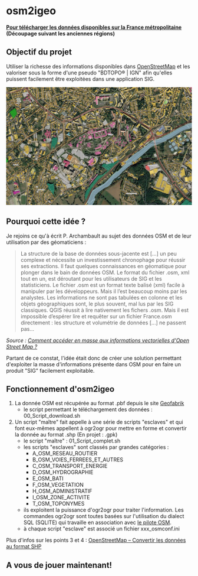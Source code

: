 # **osm2igeo**

**[Pour télécharger les données disponibles sur la France métropolitaine](https://cloud.data-wax.com/index.php/s/myFFjcLzMFk9QB7) (Découpage suivant les anciennes régions)**

## Objectif du projet

Utiliser la richesse des informations disponibles dans [OpenStreetMap](http://www.openstreetmap.fr) et les valoriser sous la forme d'une pseudo "BDTOPO® | IGN" afin qu'elles puissent facilement être exploitées dans une application SIG.

![Exemple sur Limoges](/exemples_visuels/exemple1.jpg)

## Pourquoi cette idée ?

Je rejoins ce qu'à écrit P. Archambault au sujet des données OSM et de leur utilisation par des géomaticiens :
> La structure de la base de données sous-jacente est [...] un peu complexe et nécessite un investissement chronophage pour réussir ses extractions. Il faut quelques connaissances en géomatique pour plonger dans le bain de données OSM. Le format du fichier .osm, xml tout en un, est déroutant pour les utilisateurs de SIG et les statisticiens. Le fichier .osm est un format texte balisé (xml) facile à manipuler par les développeurs. Mais il l’est beaucoup moins par les analystes. Les informations ne sont pas tabulées en colonne et les objets géographiques sont, le plus souvent, mal lus par les SIG classiques. QGIS réussit à lire nativement les fichers .osm. Mais il est impossible d’espérer lire et requêter sur un fichier France.osm directement : les structure et volumétrie de données [...] ne passent pas…   

*Source : [Comment accéder en masse aux informations vectorielles d'Open Street Map ?](http://tempogeo.blogspot.com/2016/12/comment-acceder-en-masse-aux.html)*

 Partant de ce constat, l'idée était donc de créer une solution permettant d'exploiter la masse d'informations présente dans OSM pour en faire un produit "SIG" facilement exploitable.

## Fonctionnement d'osm2igeo

1. La donnée OSM est récupérée au format .pbf depuis le site [Geofabrik](https://download.geofabrik.de/europe/france.html)
    * le script permettant le téléchargement des données : 00_Script_download.sh
2. Un script "maître" fait appelle à une série de scripts "esclaves" et qui font eux-mêmes appellent à ogr2ogr pour mettre en forme et convertir la donnée au format .shp (En projet : .gpk)
    *  le script "maître" : 01_Script_complet.sh
    *  les scripts "esclaves" sont classés par grandes catégories :
        * A_OSM_RESEAU_ROUTIER
        * B_OSM_VOIES_FERREES_ET_AUTRES
        * C_OSM_TRANSPORT_ENERGIE
        * D_OSM_HYDROGRAPHIE
        * E_OSM_BATI
        * F_OSM_VEGETATION
        * H_OSM_ADMINISTRATIF
        * I_OSM_ZONE_ACTIVITE
        * T_OSM_TOPONYMES
    * ils exploitent la puissance d'ogr2ogr pour traiter l'information. Les commandes ogr2ogr sont toutes basées sur l'utilisation du dialect SQL (SQLITE) qui travaille en association avec [le pilote OSM](https://www.gdal.org/drv_osm.html).
    * à chaque script "esclave" est associé un fichier xxx_osmconf.ini

  Plus d'infos sur les points 3 et 4 : [OpenStreetMap – Convertir les données au format SHP](https://wiki.cartocite.fr/doku.php?id=openstreetmap:geomatique:convertir_les_donnees_au_format_shp)

## A vous de jouer maintenant!
